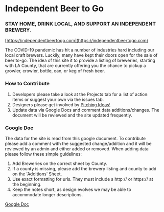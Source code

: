 # Independent Beer to Go
### STAY HOME, DRINK LOCAL, AND SUPPORT AN INDEPENDENT BREWERY. 
[https://independentbeertogo.com](https://independentbeertogo.com) 

The COVID-19 pandemic has hit a number of industries hard including our local craft brewers. Luckily, many have kept their doors open for the sale of beer to-go. The idea of this site it to provide a listing of breweries, starting with LA County, that are currently offering you the chance to pickup a growler, crowler, bottle, can, or keg of fresh beer. 

### How to Contribute
1. Developers please take a look at the Projects tab for a list of action items or suggest your own via the issues tab.
2. Designers please get involved by [Pitching Ideas!](https://github.com/bhalvy/independentbeertogo/projects/1)
3. Update data via Google Docs and comment data additions/changes. The document will be reviewed and the site updated frequently. 

### Google Doc
The data for the site is read from this google document. To contribute please add a comment with the suggested change/addition and it will be reviewed by an admin and either added or removed. When adding data please follow these simple guidelines:
1. Add Breweries on the correct sheet by County.
2. If a county is missing, please add the brewery listing and county to add on the 'Additions' Sheet.
3. Use exact formatting for urls. They must include a http:// or https:// at the beginning. 
4. Keep the notes short, as design evolves we may be able to accommodate longer descriptions. 

[Google Doc](https://docs.google.com/spreadsheets/d/1-jLEJ5laObeWv1Xidmojcq9-1IXtsfQduI4sHRA52CY/edit?usp=sharing)
